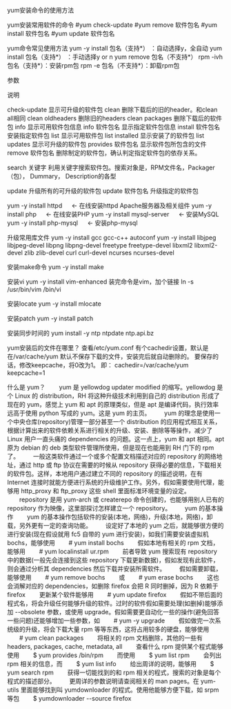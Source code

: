 yum安装命令的使用方法

yum安装常用软件的命令
#yum check-update 
#yum remove 软件包名 
#yum install 软件包名 
#yum update 软件包名
 

yum命令常见使用方法 
yum -y install 包名（支持*） ：自动选择y，全自动
yum install 包名（支持*） ：手动选择y or n
yum remove 包名（不支持*）
rpm -ivh 包名（支持*）：安装rpm包
rpm -e 包名（不支持*）：卸载rpm包
 

参数

            	             
说明

            
check-update	显示可升级的软件包
clean	删除下载后的旧的header。和clean all相同
clean oldheaders	删除旧的headers
clean packages	删除下载后的软件包
info	显示可用软件包信息
info 软件包名	显示指定软件包信息
install 软件包名	安装指定软件包
list	显示可用软件包
list installed	显示安装了的软件包
list updates	显示可升级的软件包
provides 软件包名	显示软件包所包含的文件
remove 软件包名	删除制定的软件包，确认判定指定软件包的依存关系。 
             
search 关键字	利用关键字搜索软件包。搜索对象是，RPM文件名，Packager（包）， Dummary， Description的各型 
             
update	升级所有的可升级的软件包
update 软件包名	升级指定的软件包

yum -y install httpd 　 ← 在线安装httpd Apache服务器及相关组件
yum -y install php 　 ← 在线安装PHP
yum -y install mysql-server 　 ← 安装MySQL 
yum -y install php-mysql 　 ← 安装php-mysql



升级常用库文件 
yum -y install gcc gcc-c++ autoconf
yum -y install libjpeg libjpeg-devel libpng libpng-devel freetype freetype-devel libxml2 libxml2-devel zlib zlib-devel curl curl-devel ncurses ncurses-devel


安装make命令 
yum -y install make

安装vi 
yum -y install vim-enhanced
装完命令是vim，加个链接
ln -s /usr/bin/vim /bin/vi

安装locate 
yum -y install mlocate

安装patch 
yum -y install patch 

安装同步时间的 
yum install -y ntp
ntpdate ntp.api.bz

yum安装后的文件在哪里？ 
查看/etc/yum.conf
有个cachedir设置，默认是在/var/cache/yum
默认不保存下载的文件，安装完后就自动删除的。
要保存的话，修改keepcache，将0改为1。
即：
cachedir=/var/cache/yum
keepcache=1

 

什么是 yum？ 
　　yum 是 yellowdog updater modified 的缩写。yellowdog 是个 Linux 的 distribution，RH 将这种升级技术利用到自己的 distribution 形成了现在的 yum，感觉上 yum 和 apt 的原理类似，但是 apt 是编译代码，执行效率远高于使用 python 写成的 yum。这是 yum 的主页。
　　yum 的理念是使用一个中央仓库(repository)管理一部分甚至一个 distribution 的应用程式相互关系，根据计算出来的软件依赖关系进行相关的升级、安装、删除等等操作，减少了 Linux 用户一直头痛的 dependencies 的问题。这一点上，yum 和 apt 相同。apt 原为 debian 的 deb 类型软件管理所使用，但是现在也能用到 RH 门下的 rpm 了。
　　一般这类软件通过一个或多个配置文档描述对应的 repository 的网络地址，通过 http 或 ftp 协议在需要的时候从 repository 获得必要的信息，下载相关的软件包。这样，本地用户通过建立不同的 repository 的描述说明，在有 Internet 连接时就能方便进行系统的升级维护工作。另外，假如需要使用代理，能够用 http_proxy 和 ftp_proxy 这些 shell 里面标准环境变量的设定。
　　repository 是用 yum-arch 或 createrepo 命令创建的，也能够用别人已有的 repository 作为映像，这里部探讨怎样建立一个 repository。
　　yum 的基本操作
　　yum 的基本操作包括软件的安装(本地，网络)，升级(本地，网络)，卸载，另外更有一定的查询功能。
　　设定好了本地的 yum 之后，就能够很方便的进行安装(现在假设就用 fc5 自带的 yum 进行安装)，如我们需要安装虚拟机 bochs，能够使用
　　# yum install bochs
　　假如本地有相关的 rpm 文档，能够用
　　# yum localinstall ur.rpm
　　前者导致 yum 搜索现有 repository 中的数据(一般先会连接到这些 repository 下载更新数据)，假如发现有此软件，则会通过分析其 dependencies 然后下载并安装所需软件。
　　假如需要卸载，能够使用
　　# yum remove bochs
　　或
　　# yum erase bochs
　　这也会消解对应的 dependencies，如删除 firefox 会把 R 同时删掉，因为 R 依赖于 firefox
　　更新某个软件能够用
　　# yum update firefox
　　假如不带后面的程式名，将会升级任何能够升级的软件。过时的软件假如需要处理(如删掉)能够添加 --obsolete 参数，或使用 upgrade。假如需要更自动化一些的操作(避免回答一些问题)还能够增加一些参数，如
　　# yum -y upgrade
　　假如做完一次系统级的升级，将会下载大量 rpm 等等东西，这将占用较多的硬盘，能够使用
　　# yum clean packages
　　将相关的 rpm 文档删除，其他的一些有 headers, packages, cache, metadata, all
　　查看什么 rpm 提供某个程式能够使用
　　$ yum provides /bin/rpm
　　而使用
　　$ yum list rpm
　　会列出 rpm 相关的信息，而
　　$ yum list info
　　给出周详的说明，能够用
　　$ yum search rpm
　　获得一切能找到的和 rpm 相关的程式，搜索的对象是每个程式的描述部分。
　　更周详的参数说明请查阅相关的 man pages。在 yum-utils 里面能够找到叫 yumdownloader 的程式。使用他能够方便下载，如 srpm 等包
　　$ yumdownloader --source firefox